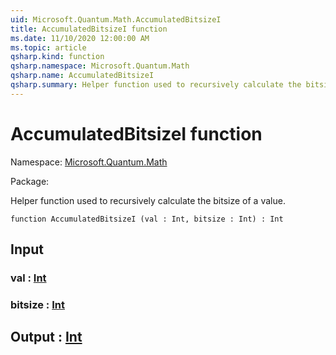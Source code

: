 ```yaml
---
uid: Microsoft.Quantum.Math.AccumulatedBitsizeI
title: AccumulatedBitsizeI function
ms.date: 11/10/2020 12:00:00 AM
ms.topic: article
qsharp.kind: function
qsharp.namespace: Microsoft.Quantum.Math
qsharp.name: AccumulatedBitsizeI
qsharp.summary: Helper function used to recursively calculate the bitsize of a value.
---
```


# AccumulatedBitsizeI function

Namespace: [Microsoft.Quantum.Math](xref:Microsoft.Quantum.Math)

Package: [](https://nuget.org/packages/)


Helper function used to recursively calculate the bitsize of a value.

```qsharp
function AccumulatedBitsizeI (val : Int, bitsize : Int) : Int
```


## Input

### val : [Int](xref:microsoft.quantum.lang-ref.int)




### bitsize : [Int](xref:microsoft.quantum.lang-ref.int)





## Output : [Int](xref:microsoft.quantum.lang-ref.int)

